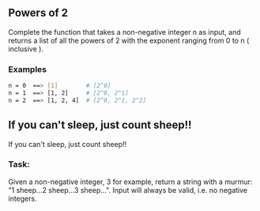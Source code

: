## Powers of 2 

Complete the function that takes a non-negative integer n as input, and returns a list of all the powers of 2 with the exponent ranging from 0 to n ( inclusive ).

### Examples

```sh 
n = 0  ==> [1]        # [2^0]
n = 1  ==> [1, 2]     # [2^0, 2^1]
n = 2  ==> [1, 2, 4]  # [2^0, 2^1, 2^2]
```

## If you can't sleep, just count sheep!!

If you can't sleep, just count sheep!!

### Task:
Given a non-negative integer, 3 for example, return a string with a murmur: "1 sheep...2 sheep...3 sheep...". Input will always be valid, i.e. no negative integers.